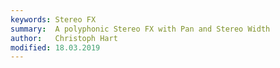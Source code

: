 ```yaml
---
keywords: Stereo FX
summary:  A polyphonic Stereo FX with Pan and Stereo Width
author:   Christoph Hart
modified: 18.03.2019
---
```

